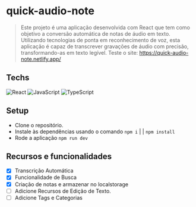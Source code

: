 # quick-audio-note

> Este projeto é uma aplicação desenvolvida com React que tem como objetivo a conversão automática de notas de áudio em texto. Utilizando tecnologias de ponta em reconhecimento de voz, esta aplicação é capaz de transcrever gravações de áudio com precisão, transformando-as em texto legível. Teste o site: <a href="https://quick-audio-note.netlify.app/">https://quick-audio-note.netlify.app/</a>

## Techs
![React](https://img.shields.io/badge/react-000000?style=for-the-badge&logo=react)
![JavaScript](https://img.shields.io/badge/javascript-%23323330.svg?style=for-the-badge&logo=javascript&logoColor=%23F7DF1E)
![TypeScript](https://img.shields.io/badge/typescript-%23007ACC.svg?style=for-the-badge&logo=typescript&logoColor=white)

## Setup
- Clone o repositório.
- Instale às dependências usando o comando `npm i` | | `npm install`
- Rode a aplicação `npm run dev`

## Recursos e funcionalidades
- [x] Transcrição Automática
- [x] Funcionalidade de Busca
- [x] Criação de notas e armazenar no localstorage
- [ ] Adicione Recursos de Edição de Texto.
- [ ] Adicione Tags e Categorias
